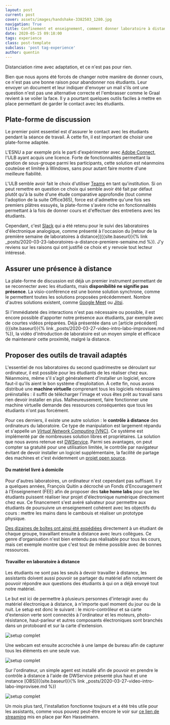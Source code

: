 ```yaml
---
layout: post
current: post
cover: assets/images/handshake-3382503_1280.jpg
navigation: True
title: Confinement et enseignement, comment donner laboratoire à distance
date: 2020-05-15 09:18:00
tags: experience
class: post-template
subclass: 'post tag-experience'
author: quentin
---
```


Distanciation rime avec adaptation, et ce n'est pas pour rien.

Bien que nous ayons été forcés de changer notre manière de donner cours, ce n'est pas une bonne raison pour abandonner nos étudiants.
Leur envoyer un document et leur indiquer d'envoyer un mail s'ils ont une question n'est pas une alternative correcte et l'embrasser comme le Graal revient à se voiler la face.
Il y a pourtant quelques outils faciles à mettre en place permettant de garder le contact avec les étudiants.


## Plate-forme de discussion

Le premier point essentiel est d'assurer le contact avec les étudiants pendant la séance de travail.
À cette fin, il est important de choisir une plate-forme adaptée.

L'ESNU a par exemple pris le parti d'expérimenter avec [Adobe Connect](https://www.adobe.com/fr/products/adobeconnect.html), l'ULB ayant acquis une licence. Forte de fonctionnalités permettant la gestion de sous-groupe parmi les participants, cette solution est néanmoins couteûse et limitée à Windows, sans pour autant faire montre d'une meilleure fiabilité.

L'ULB semble avoir fait le choix d'utiliser [Teams](https://www.microsoft.com/fr-be/microsoft-365/microsoft-teams/group-chat-software) en tant qu'institution. Si on peut remettre en question ce choix qui semble avoir été fait par défaut plutôt qu'à la suite d'une étude comparative approfondie (tout comme l'adoption de la suite Office365), force est d'admettre qu'une fois ses premiers plâtres essuyés, la plate-forme s'avère riche en fonctionnalités permettant à la fois de donner cours et d'effectuer des entretiens avec les étudiants.

Cependant, c'est [Slack](https://slack.com) qui a été retenu pour le suivi des laboratoires d'électronique analogique, comme présenté à l'occasion du [retour de la première semaine de laboratoires à distance]({{site.baseurl}}{% link _posts/2020-03-23-laboratoires-a-distance-premiere-semaine.md %}). J'y reviens sur les raisons qui ont justifié ce choix et y renvoie tout lecteur intéressé.


## Assurer une présence à distance

La plate-forme de discussion est déjà un premier instrument permettant de se reconnecter avec les étudiants, mais **disponibilité ne signifie pas présence**.
La visio-conférence est une bonne solution synchrone, comme le permettent toutes les solutions proposées précédemment.
Nombre d'autres solutions existent, comme [Google Meet](https://meet.google.com/) ou [Jitsi](https://jitsi.org/).

Si l'immédiateté des interactions n'est pas nécessaire ou possible, il est encore possible d'apporter notre présence aux étudiants, par exemple avec de courtes vidéos préparées.
Déjà présentée dans un [article précédent]({{site.baseurl}}{% link _posts/2020-03-27-video-intro-labo-improvisee.md %}), la vidéo d'introduction de laboratoire est un moyen simple et efficace de maintenanir cette proximité, malgré la distance.



## Proposer des outils de travail adaptés

L'essentiel de nos laboratoires du second quadrimestre se déroulant sur ordinateur, il est possible pour les étudiants de les réaliser chez eux.
Néanmoins, même s'il s'agit généralement d'installer un logiciel, encore faut-il qu'ils aient le bon système d'exploitation.
À cette fin, nous avons distribué une **machine virtuelle** comprenant tous les logiciels nécessaires préinstallés : il suffit de télécharger l'image et vous êtes prêt au travail sans rien devoir installer en plus.
Malheureusement, faire fonctionner une machine virtuelle demande des ressources conséquentes que tous les étudiants n'ont pas forcément.

Pour ces derniers, il existe une autre solution : le **contrôle à distance** des ordinateurs du laboratoire.
Ce type de manipulation est largement répandu et s'appelle un [*Virtual Network Computing* (VNC)](https://fr.wikipedia.org/wiki/Virtual_Network_Computing). Ce système est implémenté par de nombreuses solution libres et propriétaires.
La solution que nous avons retenue est [DWService](https://www.dwservice.net/). Parmi ses avantages, on peut compter sa gratuité pour une utilisation limitée, le contrôle par navigateur évitant de devoir installer un logiciel supplémentaire, la facilité de partage des machines et c'est évidemment un [projet open source](https://github.com/dwservice/agent).


#### Du matériel livré à domicile

Pour d'autres laboratoires, un ordinateur n'est cependant pas suffisant.
Il y a quelques années, François Quitin a décroché un Fonds d'Encouragement à l'Enseignement (FEE) afin de proposer des **take home labs** pour que les étudiants puissent réaliser leur projet d'électronique numérique directement chez eux.
Ce financement s'est avéré salvateur pour permettre aux étudiants de poursuivre un enseignement cohérent avec les objectifs du cours : mettre les mains dans le cambouis et réaliser un prototype physique.

[Des dizaines de boîtes ont ainsi été expédiées](https://www.rtbf.be/info/regions/detail_travaux-pratiques-a-domicile-pour-certains-etudiants-de-la-faculte-de-polytech-de-l-ulb?id=10468500) directement à un étudiant de chaque groupe, travaillant ensuite à distance avec leurs collègues.
Ce genre d'organisation n'est bien entendu pas réalisable pour tous les cours, mais cet exemple montre que c'est tout de même possible avec de bonnes ressources.


#### Travailler en laboratoire à distance

Les étudiants ne sont pas les seuls à devoir travailler à distance, les assistants doivent aussi pouvoir se partager du matériel afin notamment de pouvoir répondre aux questions des étudiants à qui on a déjà envoyé tout notre matériel.

Le but est ici de permettre à plusieurs personnes d'interagir avec du matériel électronique à distance, à n'importe quel moment du jour ou de la nuit.
Le setup est donc le suivant : le micro-contrôleur et sa carte d'extension verte sont connectés à l'ordinateur et les moteurs, photo-résistance, haut-parleur et autres composants électroniques sont branchés dans un protoboard et sur la carte d'extension.

![setup complet](assets/images/vnc/20200427_110311.jpg)

Une webcam est ensuite accrochée à une lampe de bureau afin de capturer tous les éléments en une seule vue.

![setup complet](assets/images/vnc/IMAG0032.jpg)

Sur l'ordinateur, un simple agent est installé afin de pouvoir en prendre le contrôle à distance à l'aide de DWService présenté plus haut et une instance [OBS]({{site.baseurl}}{% link _posts/2020-03-27-video-intro-labo-improvisee.md %})

![setup complet](assets/images/vnc/20200427_110316.jpg)

Un mois plus tard, l'installation fonctionne toujours et a été très utile pour les assistants, comme vous pouvez peut-être encore le voir sur [ce lien de streaming](https://psoc.ig11.ananas.space/player/) mis en place par Ken Hasselmann.

